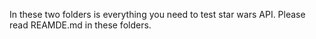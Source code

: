 In these two folders is everything you need to test star wars API. Please read REAMDE.md in these folders.